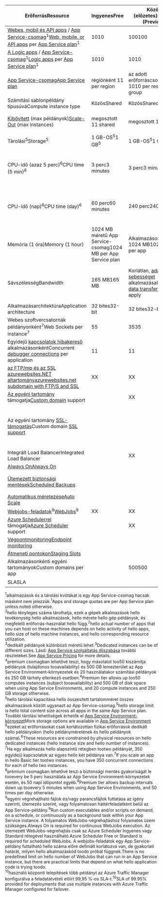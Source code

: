 | <span data-ttu-id="f8060-101">Erőforrás</span><span class="sxs-lookup"><span data-stu-id="f8060-101">Resource</span></span> | <span data-ttu-id="f8060-102">Ingyenes</span><span class="sxs-lookup"><span data-stu-id="f8060-102">Free</span></span> | <span data-ttu-id="f8060-103">Közös (előzetes)</span><span class="sxs-lookup"><span data-stu-id="f8060-103">Shared (Preview)</span></span> | <span data-ttu-id="f8060-104">Basic</span><span class="sxs-lookup"><span data-stu-id="f8060-104">Basic</span></span> | <span data-ttu-id="f8060-105">Standard</span><span class="sxs-lookup"><span data-stu-id="f8060-105">Standard</span></span> | <span data-ttu-id="f8060-106">Prémium (előzetes verzió)</span><span class="sxs-lookup"><span data-stu-id="f8060-106">Premium (Preview)</span></span></th> |
| --- | --- | --- | --- | --- | --- |
| <span data-ttu-id="f8060-107">[Webes, mobil és API apps](https://azure.microsoft.com/services/app-service/) / [App Service-csomag](../articles/app-service/azure-web-sites-web-hosting-plans-in-depth-overview.md)<sup>1</sup></span><span class="sxs-lookup"><span data-stu-id="f8060-107">[Web, mobile, or API apps](https://azure.microsoft.com/services/app-service/) per [App Service plan](../articles/app-service/azure-web-sites-web-hosting-plans-in-depth-overview.md)<sup>1</sup></span></span> |<span data-ttu-id="f8060-108">10</span><span class="sxs-lookup"><span data-stu-id="f8060-108">10</span></span> |<span data-ttu-id="f8060-109">100</span><span class="sxs-lookup"><span data-stu-id="f8060-109">100</span></span> |<span data-ttu-id="f8060-110">Korlátlan<sup>2</sup></span><span class="sxs-lookup"><span data-stu-id="f8060-110">Unlimited<sup>2</sup></span></span> |<span data-ttu-id="f8060-111">Korlátlan<sup>2</sup></span><span class="sxs-lookup"><span data-stu-id="f8060-111">Unlimited<sup>2</sup></span></span> |<span data-ttu-id="f8060-112">Korlátlan<sup>2</sup></span><span class="sxs-lookup"><span data-stu-id="f8060-112">Unlimited<sup>2</sup></span></span> |
| <span data-ttu-id="f8060-113">[A Logic apps](https://azure.microsoft.com/services/app-service/logic/) / [App Service-csomag](../articles/app-service/azure-web-sites-web-hosting-plans-in-depth-overview.md)</a><sup>1</sup></span><span class="sxs-lookup"><span data-stu-id="f8060-113">[Logic apps](https://azure.microsoft.com/services/app-service/logic/) per [App Service plan](../articles/app-service/azure-web-sites-web-hosting-plans-in-depth-overview.md)</a><sup>1</sup></span></span> |<span data-ttu-id="f8060-114">10</span><span class="sxs-lookup"><span data-stu-id="f8060-114">10</span></span> |<span data-ttu-id="f8060-115">10</span><span class="sxs-lookup"><span data-stu-id="f8060-115">10</span></span> |<span data-ttu-id="f8060-116">10</span><span class="sxs-lookup"><span data-stu-id="f8060-116">10</span></span> |<span data-ttu-id="f8060-117">20 / mag</span><span class="sxs-lookup"><span data-stu-id="f8060-117">20 per core</span></span> |<span data-ttu-id="f8060-118">20 / mag</span><span class="sxs-lookup"><span data-stu-id="f8060-118">20 per core</span></span> |
| [<span data-ttu-id="f8060-119">App Service-csomag</span><span class="sxs-lookup"><span data-stu-id="f8060-119">App Service plan</span></span>](../articles/app-service/azure-web-sites-web-hosting-plans-in-depth-overview.md) |<span data-ttu-id="f8060-120">régiónként 1</span><span class="sxs-lookup"><span data-stu-id="f8060-120">1 per region</span></span> |<span data-ttu-id="f8060-121">az adott erőforráscsoport 10</span><span class="sxs-lookup"><span data-stu-id="f8060-121">10 per resource group</span></span> |<span data-ttu-id="f8060-122">az adott erőforráscsoport 100</span><span class="sxs-lookup"><span data-stu-id="f8060-122">100 per resource group</span></span> |<span data-ttu-id="f8060-123">az adott erőforráscsoport 100</span><span class="sxs-lookup"><span data-stu-id="f8060-123">100 per resource group</span></span> |<span data-ttu-id="f8060-124">az adott erőforráscsoport 100</span><span class="sxs-lookup"><span data-stu-id="f8060-124">100 per resource group</span></span> |
| <span data-ttu-id="f8060-125">Számítási sablonpéldány típusúvá</span><span class="sxs-lookup"><span data-stu-id="f8060-125">Compute instance type</span></span> |<span data-ttu-id="f8060-126">Közös</span><span class="sxs-lookup"><span data-stu-id="f8060-126">Shared</span></span> |<span data-ttu-id="f8060-127">Közös</span><span class="sxs-lookup"><span data-stu-id="f8060-127">Shared</span></span> |<span data-ttu-id="f8060-128">Dedikált<sup>3</sup></span><span class="sxs-lookup"><span data-stu-id="f8060-128">Dedicated<sup>3</sup></span></span> |<span data-ttu-id="f8060-129">Dedikált<sup>3</sup></span><span class="sxs-lookup"><span data-stu-id="f8060-129">Dedicated<sup>3</sup></span></span> |<span data-ttu-id="f8060-130">Dedikált<sup>3</sup></span><span class="sxs-lookup"><span data-stu-id="f8060-130">Dedicated<sup>3</sup></span></span></p> |
| <span data-ttu-id="f8060-131">[Kibővített](../articles/app-service-web/web-sites-scale.md) (max példányok)</span><span class="sxs-lookup"><span data-stu-id="f8060-131">[Scale-Out](../articles/app-service-web/web-sites-scale.md) (max instances)</span></span> |<span data-ttu-id="f8060-132">megosztott 1</span><span class="sxs-lookup"><span data-stu-id="f8060-132">1 shared</span></span> |<span data-ttu-id="f8060-133">megosztott 1</span><span class="sxs-lookup"><span data-stu-id="f8060-133">1 shared</span></span> |<span data-ttu-id="f8060-134">dedikált 3<sup>3</sup></span><span class="sxs-lookup"><span data-stu-id="f8060-134">3 dedicated<sup>3</sup></span></span> |<span data-ttu-id="f8060-135">dedikált 10<sup>3</sup></span><span class="sxs-lookup"><span data-stu-id="f8060-135">10 dedicated<sup>3</sup></span></span> |<span data-ttu-id="f8060-136">20 dedikált (50 ASE)<sup>3,4</sup></span><span class="sxs-lookup"><span data-stu-id="f8060-136">20 dedicated (50 in ASE)<sup>3,4</sup></span></span> |
| <span data-ttu-id="f8060-137">Tárolási<sup>5</sup></span><span class="sxs-lookup"><span data-stu-id="f8060-137">Storage<sup>5</sup></span></span> |<span data-ttu-id="f8060-138">1 GB-OS<sup>5</sup></span><span class="sxs-lookup"><span data-stu-id="f8060-138">1 GB<sup>5</sup></span></span> |<span data-ttu-id="f8060-139">1 GB-OS<sup>5</sup></span><span class="sxs-lookup"><span data-stu-id="f8060-139">1 GB<sup>5</sup></span></span> |<span data-ttu-id="f8060-140">10 GB-OS<sup>5</sup></span><span class="sxs-lookup"><span data-stu-id="f8060-140">10 GB<sup>5</sup></span></span> |<span data-ttu-id="f8060-141">50 GB-OS<sup>5</sup></span><span class="sxs-lookup"><span data-stu-id="f8060-141">50 GB<sup>5</sup></span></span> |<span data-ttu-id="f8060-142">500 GB<sup>4,5</sup></span><span class="sxs-lookup"><span data-stu-id="f8060-142">500 GB<sup>4,5</sup></span></span></p> |
| <span data-ttu-id="f8060-143">CPU-idő (azaz 5 perc)<sup>6</sup></span><span class="sxs-lookup"><span data-stu-id="f8060-143">CPU time (5 min)<sup>6</sup></span></span> |<span data-ttu-id="f8060-144">3 perc</span><span class="sxs-lookup"><span data-stu-id="f8060-144">3 minutes</span></span> |<span data-ttu-id="f8060-145">3 perc</span><span class="sxs-lookup"><span data-stu-id="f8060-145">3 minutes</span></span> |<span data-ttu-id="f8060-146">Korlátlan, kell fizetnie, amennyit a standard [díjszabás](https://azure.microsoft.com/pricing/details/app-service/)</a></span><span class="sxs-lookup"><span data-stu-id="f8060-146">Unlimited, pay at standard [rates](https://azure.microsoft.com/pricing/details/app-service/)</a></span></span> |<span data-ttu-id="f8060-147">Korlátlan, normál díjszabás fizetett</span><span class="sxs-lookup"><span data-stu-id="f8060-147">Unlimited, pay at standard rates</span></span> |<span data-ttu-id="f8060-148">Korlátlan, normál díjszabás fizetett</span><span class="sxs-lookup"><span data-stu-id="f8060-148">Unlimited, pay at standard rates</span></span> |
| <span data-ttu-id="f8060-149">CPU-idő (nap)<sup>6</sup></span><span class="sxs-lookup"><span data-stu-id="f8060-149">CPU time (day)<sup>6</sup></span></span> |<span data-ttu-id="f8060-150">60 perc</span><span class="sxs-lookup"><span data-stu-id="f8060-150">60 minutes</span></span> |<span data-ttu-id="f8060-151">240 perc</span><span class="sxs-lookup"><span data-stu-id="f8060-151">240 minutes</span></span> |<span data-ttu-id="f8060-152">Korlátlan, kell fizetnie, amennyit a standard [díjszabás](https://azure.microsoft.com/pricing/details/app-service/)</a></span><span class="sxs-lookup"><span data-stu-id="f8060-152">Unlimited, pay at standard [rates](https://azure.microsoft.com/pricing/details/app-service/)</a></span></span> |<span data-ttu-id="f8060-153">Korlátlan, normál díjszabás fizetett</span><span class="sxs-lookup"><span data-stu-id="f8060-153">Unlimited, pay at standard rates</span></span> |<span data-ttu-id="f8060-154">Korlátlan, normál díjszabás fizetett</span><span class="sxs-lookup"><span data-stu-id="f8060-154">Unlimited, pay at standard rates</span></span> |
| <span data-ttu-id="f8060-155">Memória (1 óra)</span><span class="sxs-lookup"><span data-stu-id="f8060-155">Memory (1 hour)</span></span> |<span data-ttu-id="f8060-156">1024 MB méretű App Service-csomag</span><span class="sxs-lookup"><span data-stu-id="f8060-156">1024 MB per App Service plan</span></span> |<span data-ttu-id="f8060-157">Alkalmazásonkénti 1024 MB</span><span class="sxs-lookup"><span data-stu-id="f8060-157">1024 MB per app</span></span> |<span data-ttu-id="f8060-158">N/A</span><span class="sxs-lookup"><span data-stu-id="f8060-158">N/A</span></span> |<span data-ttu-id="f8060-159">N/A</span><span class="sxs-lookup"><span data-stu-id="f8060-159">N/A</span></span> |<span data-ttu-id="f8060-160">N/A</span><span class="sxs-lookup"><span data-stu-id="f8060-160">N/A</span></span> |
| <span data-ttu-id="f8060-161">Sávszélesség</span><span class="sxs-lookup"><span data-stu-id="f8060-161">Bandwidth</span></span> |<span data-ttu-id="f8060-162">165 MB</span><span class="sxs-lookup"><span data-stu-id="f8060-162">165 MB</span></span> |<span data-ttu-id="f8060-163">Korlátlan, [adatátviteli sebességet](https://azure.microsoft.com/pricing/details/data-transfers/) alkalmazása</span><span class="sxs-lookup"><span data-stu-id="f8060-163">Unlimited, [data transfer rates](https://azure.microsoft.com/pricing/details/data-transfers/) apply</span></span> |<span data-ttu-id="f8060-164">Korlátlan adatforgalom díjszabás érvényes</span><span class="sxs-lookup"><span data-stu-id="f8060-164">Unlimited, data transfer rates apply</span></span> |<span data-ttu-id="f8060-165">Korlátlan adatforgalom díjszabás érvényes</span><span class="sxs-lookup"><span data-stu-id="f8060-165">Unlimited, data transfer rates apply</span></span> |<span data-ttu-id="f8060-166">Korlátlan adatforgalom díjszabás érvényes</span><span class="sxs-lookup"><span data-stu-id="f8060-166">Unlimited, data transfer rates apply</span></span> |
| <span data-ttu-id="f8060-167">Alkalmazásarchitektúra</span><span class="sxs-lookup"><span data-stu-id="f8060-167">Application architecture</span></span> |<span data-ttu-id="f8060-168">32 bites</span><span class="sxs-lookup"><span data-stu-id="f8060-168">32-bit</span></span> |<span data-ttu-id="f8060-169">32 bites</span><span class="sxs-lookup"><span data-stu-id="f8060-169">32-bit</span></span> |<span data-ttu-id="f8060-170">32 bites vagy 64 bites</span><span class="sxs-lookup"><span data-stu-id="f8060-170">32-bit/64-bit</span></span> |<span data-ttu-id="f8060-171">32 bites vagy 64 bites</span><span class="sxs-lookup"><span data-stu-id="f8060-171">32-bit/64-bit</span></span> |<span data-ttu-id="f8060-172">32 bites vagy 64 bites</span><span class="sxs-lookup"><span data-stu-id="f8060-172">32-bit/64-bit</span></span> |
| <span data-ttu-id="f8060-173">Webes szoftvercsatornák példányonként<sup>7</sup></span><span class="sxs-lookup"><span data-stu-id="f8060-173">Web Sockets per instance<sup>7</sup></span></span> |<span data-ttu-id="f8060-174">5</span><span class="sxs-lookup"><span data-stu-id="f8060-174">5</span></span> |<span data-ttu-id="f8060-175">35</span><span class="sxs-lookup"><span data-stu-id="f8060-175">35</span></span> |<span data-ttu-id="f8060-176">350</span><span class="sxs-lookup"><span data-stu-id="f8060-176">350</span></span> |<span data-ttu-id="f8060-177">Korlátlan</span><span class="sxs-lookup"><span data-stu-id="f8060-177">Unlimited</span></span> |<span data-ttu-id="f8060-178">Korlátlan</span><span class="sxs-lookup"><span data-stu-id="f8060-178">Unlimited</span></span> |
| <span data-ttu-id="f8060-179">Egyidejű [kapcsolatok hibakereső](../articles/app-service-web/web-sites-dotnet-troubleshoot-visual-studio.md) alkalmazásonként</span><span class="sxs-lookup"><span data-stu-id="f8060-179">Concurrent [debugger connections](../articles/app-service-web/web-sites-dotnet-troubleshoot-visual-studio.md) per application</span></span> |<span data-ttu-id="f8060-180">1</span><span class="sxs-lookup"><span data-stu-id="f8060-180">1</span></span> |<span data-ttu-id="f8060-181">1</span><span class="sxs-lookup"><span data-stu-id="f8060-181">1</span></span> |<span data-ttu-id="f8060-182">1</span><span class="sxs-lookup"><span data-stu-id="f8060-182">1</span></span> |<span data-ttu-id="f8060-183">5</span><span class="sxs-lookup"><span data-stu-id="f8060-183">5</span></span> |<span data-ttu-id="f8060-184">5</span><span class="sxs-lookup"><span data-stu-id="f8060-184">5</span></span> |
| [<span data-ttu-id="f8060-185">az FTP/mp és az SSL azurewebsites.NET altartomány</span><span class="sxs-lookup"><span data-stu-id="f8060-185">azurewebsites.net subdomain with FTP/S and SSL</span></span>](../articles/app-service-web/web-sites-configure-ssl-certificate.md) |<span data-ttu-id="f8060-186">X</span><span class="sxs-lookup"><span data-stu-id="f8060-186">X</span></span> |<span data-ttu-id="f8060-187">X</span><span class="sxs-lookup"><span data-stu-id="f8060-187">X</span></span> |<span data-ttu-id="f8060-188">X</span><span class="sxs-lookup"><span data-stu-id="f8060-188">X</span></span> |<span data-ttu-id="f8060-189">X</span><span class="sxs-lookup"><span data-stu-id="f8060-189">X</span></span> |<span data-ttu-id="f8060-190">X</span><span class="sxs-lookup"><span data-stu-id="f8060-190">X</span></span> |
| <span data-ttu-id="f8060-191">[Az egyéni tartomány](../articles/app-service-web/web-sites-custom-domain-name.md) támogatja</span><span class="sxs-lookup"><span data-stu-id="f8060-191">[Custom domain](../articles/app-service-web/web-sites-custom-domain-name.md) support</span></span> | |<span data-ttu-id="f8060-192">X</span><span class="sxs-lookup"><span data-stu-id="f8060-192">X</span></span> |<span data-ttu-id="f8060-193">X</span><span class="sxs-lookup"><span data-stu-id="f8060-193">X</span></span> |<span data-ttu-id="f8060-194">X</span><span class="sxs-lookup"><span data-stu-id="f8060-194">X</span></span> |<span data-ttu-id="f8060-195">X</span><span class="sxs-lookup"><span data-stu-id="f8060-195">X</span></span> |
| <span data-ttu-id="f8060-196">Az egyéni tartomány [SSL-támogatás](../articles/app-service-web/web-sites-configure-ssl-certificate.md)</span><span class="sxs-lookup"><span data-stu-id="f8060-196">Custom domain [SSL support](../articles/app-service-web/web-sites-configure-ssl-certificate.md)</span></span> | | |<span data-ttu-id="f8060-197">Korlátlan</span><span class="sxs-lookup"><span data-stu-id="f8060-197">Unlimited</span></span> |<span data-ttu-id="f8060-198">Korlátlan, 5 SNI SSL és 1 IP SSL-kapcsolatok tartalmazza</span><span class="sxs-lookup"><span data-stu-id="f8060-198">Unlimited, 5 SNI SSL and 1 IP SSL connections included</span></span> |<span data-ttu-id="f8060-199">Korlátlan, 5 SNI SSL és 1 IP SSL-kapcsolatok tartalmazza</span><span class="sxs-lookup"><span data-stu-id="f8060-199">Unlimited, 5 SNI SSL and 1 IP SSL connections included</span></span> |
| <span data-ttu-id="f8060-200">Integrált Load Balancer</span><span class="sxs-lookup"><span data-stu-id="f8060-200">Integrated Load Balancer</span></span> | |<span data-ttu-id="f8060-201">X</span><span class="sxs-lookup"><span data-stu-id="f8060-201">X</span></span> |<span data-ttu-id="f8060-202">X</span><span class="sxs-lookup"><span data-stu-id="f8060-202">X</span></span> |<span data-ttu-id="f8060-203">X</span><span class="sxs-lookup"><span data-stu-id="f8060-203">X</span></span> |<span data-ttu-id="f8060-204">X</span><span class="sxs-lookup"><span data-stu-id="f8060-204">X</span></span> |
| [<span data-ttu-id="f8060-205">Always On</span><span class="sxs-lookup"><span data-stu-id="f8060-205">Always On</span></span>](../articles/app-service-web/web-sites-configure.md) | | |<span data-ttu-id="f8060-206">X</span><span class="sxs-lookup"><span data-stu-id="f8060-206">X</span></span> |<span data-ttu-id="f8060-207">X</span><span class="sxs-lookup"><span data-stu-id="f8060-207">X</span></span> |<span data-ttu-id="f8060-208">X</span><span class="sxs-lookup"><span data-stu-id="f8060-208">X</span></span> |
| [<span data-ttu-id="f8060-209">Ütemezett biztonsági mentések</span><span class="sxs-lookup"><span data-stu-id="f8060-209">Scheduled Backups</span></span>](../articles/app-service-web/web-sites-backup.md) | | | |<span data-ttu-id="f8060-210">Naponta egyszer</span><span class="sxs-lookup"><span data-stu-id="f8060-210">Once per day</span></span> |<span data-ttu-id="f8060-211">5 percenként egyszer<sup>8</sup></span><span class="sxs-lookup"><span data-stu-id="f8060-211">Once every 5 minutes<sup>8</sup></span></span> |
| [<span data-ttu-id="f8060-212">Automatikus méretezése</span><span class="sxs-lookup"><span data-stu-id="f8060-212">Auto Scale</span></span>](../articles/app-service-web/web-sites-scale.md) | | |<span data-ttu-id="f8060-213">X</span><span class="sxs-lookup"><span data-stu-id="f8060-213">X</span></span> |<span data-ttu-id="f8060-214">X</span><span class="sxs-lookup"><span data-stu-id="f8060-214">X</span></span> |<span data-ttu-id="f8060-215">X</span><span class="sxs-lookup"><span data-stu-id="f8060-215">X</span></span> |
| <span data-ttu-id="f8060-216">[Webjobs-feladatok](../articles/app-service-web/web-sites-create-web-jobs.md)<sup>9</sup></span><span class="sxs-lookup"><span data-stu-id="f8060-216">[WebJobs](../articles/app-service-web/web-sites-create-web-jobs.md)<sup>9</sup></span></span> |<span data-ttu-id="f8060-217">X</span><span class="sxs-lookup"><span data-stu-id="f8060-217">X</span></span> |<span data-ttu-id="f8060-218">X</span><span class="sxs-lookup"><span data-stu-id="f8060-218">X</span></span> |<span data-ttu-id="f8060-219">X</span><span class="sxs-lookup"><span data-stu-id="f8060-219">X</span></span> |<span data-ttu-id="f8060-220">X</span><span class="sxs-lookup"><span data-stu-id="f8060-220">X</span></span> |<span data-ttu-id="f8060-221">X</span><span class="sxs-lookup"><span data-stu-id="f8060-221">X</span></span> |
| <span data-ttu-id="f8060-222">[Azure Schedulerrel](https://azure.microsoft.com/services/scheduler/) támogatja</span><span class="sxs-lookup"><span data-stu-id="f8060-222">[Azure Scheduler](https://azure.microsoft.com/services/scheduler/) support</span></span> | |<span data-ttu-id="f8060-223">X</span><span class="sxs-lookup"><span data-stu-id="f8060-223">X</span></span> |<span data-ttu-id="f8060-224">X</span><span class="sxs-lookup"><span data-stu-id="f8060-224">X</span></span> |<span data-ttu-id="f8060-225">X</span><span class="sxs-lookup"><span data-stu-id="f8060-225">X</span></span> |<span data-ttu-id="f8060-226">X</span><span class="sxs-lookup"><span data-stu-id="f8060-226">X</span></span> |
| [<span data-ttu-id="f8060-227">Végpontmonitoring</span><span class="sxs-lookup"><span data-stu-id="f8060-227">Endpoint monitoring</span></span>](../articles/app-service-web/web-sites-monitor.md) | | |<span data-ttu-id="f8060-228">X</span><span class="sxs-lookup"><span data-stu-id="f8060-228">X</span></span> |<span data-ttu-id="f8060-229">X</span><span class="sxs-lookup"><span data-stu-id="f8060-229">X</span></span> |<span data-ttu-id="f8060-230">X</span><span class="sxs-lookup"><span data-stu-id="f8060-230">X</span></span> |
| [<span data-ttu-id="f8060-231">Átmeneti pontokon</span><span class="sxs-lookup"><span data-stu-id="f8060-231">Staging Slots</span></span>](../articles/app-service-web/web-sites-staged-publishing.md) | | | |<span data-ttu-id="f8060-232">5</span><span class="sxs-lookup"><span data-stu-id="f8060-232">5</span></span> |<span data-ttu-id="f8060-233">20</span><span class="sxs-lookup"><span data-stu-id="f8060-233">20</span></span> |
| <span data-ttu-id="f8060-234">Alkalmazásonkénti egyéni tartományok</a></span><span class="sxs-lookup"><span data-stu-id="f8060-234">Custom domains per app</a></span></span> | |<span data-ttu-id="f8060-235">500</span><span class="sxs-lookup"><span data-stu-id="f8060-235">500</span></span> |<span data-ttu-id="f8060-236">500</span><span class="sxs-lookup"><span data-stu-id="f8060-236">500</span></span> |<span data-ttu-id="f8060-237">500</span><span class="sxs-lookup"><span data-stu-id="f8060-237">500</span></span> |<span data-ttu-id="f8060-238">500</span><span class="sxs-lookup"><span data-stu-id="f8060-238">500</span></span> |
| <span data-ttu-id="f8060-239">SLA</span><span class="sxs-lookup"><span data-stu-id="f8060-239">SLA</span></span> | |<p> |<span data-ttu-id="f8060-240">99.9%</span><span class="sxs-lookup"><span data-stu-id="f8060-240">99.9%</span></span> |<span data-ttu-id="f8060-241">99.95%<sup>10</sup></span><span class="sxs-lookup"><span data-stu-id="f8060-241">99.95%<sup>10</sup></span></span> |<span data-ttu-id="f8060-242">99.95%<sup>10</sup></span><span class="sxs-lookup"><span data-stu-id="f8060-242">99.95%<sup>10</sup></span></span> |

<span data-ttu-id="f8060-243"><sup>1</sup>alkalmazások és a tárolási kvótákat is egy App Service-csomag hacsak másként nem jelezzük.</span><span class="sxs-lookup"><span data-stu-id="f8060-243"><sup>1</sup>Apps and storage quotas are per App Service plan unless noted otherwise.</span></span>  
<span data-ttu-id="f8060-244"><sup>2</sup>hello tényleges száma tárolhatja, ezek a gépek alkalmazások hello tevékenység hello alkalmazások, hello mérete hello gép példányok, és megfelelő erőforrás-használat hello függ.</span><span class="sxs-lookup"><span data-stu-id="f8060-244"><sup>2</sup>hello actual number of apps that you can host on these machines depends on hello activity of hello apps, hello size of hello machine instances, and hello corresponding resource utilization.</span></span>  
<span data-ttu-id="f8060-245"><sup>3</sup>dedikált példányok különböző méretű lehet.</span><span class="sxs-lookup"><span data-stu-id="f8060-245"><sup>3</sup>Dedicated instances can be of different sizes.</span></span> <span data-ttu-id="f8060-246">Lásd: [App Service szolgáltatás díjszabása](https://azure.microsoft.com/pricing/details/data-transfers/pricing/details/app-service/) további részleteket.</span><span class="sxs-lookup"><span data-stu-id="f8060-246">See [App Service Pricing](https://azure.microsoft.com/pricing/details/data-transfers/pricing/details/app-service/) for more details.</span></span>  
<span data-ttu-id="f8060-247"><sup>4</sup>prémium csomagban lehetővé teszi, hogy másolatot too50 kiszámítja példányok (tulajdonos tooavailability) és 500 GB lemezterület az App Service Environment-környezetek és 20 használatakor számítási példányok és 250 GB tárhely ellenkező esetben.</span><span class="sxs-lookup"><span data-stu-id="f8060-247"><sup>4</sup>Premium tier allows up too50 computes instances (subject tooavailability) and 500 GB of disk space when using App Service Environments, and 20 compute instances and 250 GB storage otherwise.</span></span>  
<span data-ttu-id="f8060-248"><sup>5</sup>hello tárolási kapacitása hello összesített tartalomméret összes alkalmazások között ugyanazt az App Service-csomag.</span><span class="sxs-lookup"><span data-stu-id="f8060-248"><sup>5</sup>hello storage limit is hello total content size across all apps in the same App Service plan.</span></span> <span data-ttu-id="f8060-249">További tárolási lehetőségek érhetők el [App Service Environment-környezet](../articles/app-service-web/app-service-web-configure-an-app-service-environment.md#storage)</span><span class="sxs-lookup"><span data-stu-id="f8060-249">More storage options are available in [App Service Environment](../articles/app-service-web/app-service-web-configure-an-app-service-environment.md#storage)</span></span>  
<span data-ttu-id="f8060-250"><sup>6</sup>ezeket az erőforrásokat csak korlátozottan fizikai erőforrások dedikált hello példányokon (hello példányméretének és hello példányok száma).</span><span class="sxs-lookup"><span data-stu-id="f8060-250"><sup>6</sup>These resources are constrained by physical resources on hello dedicated instances (hello instance size and hello number of instances).</span></span>  
<span data-ttu-id="f8060-251"><sup>7</sup>Ha egy alkalmazás hello alapszintű rétegben tootwo példányát, 350 egyidejű kapcsolatok az egyes hello két példánya van.</span><span class="sxs-lookup"><span data-stu-id="f8060-251"><sup>7</sup>If you scale an app in hello Basic tier tootwo instances, you have 350 concurrent connections for each of hello two instances.</span></span>  
<span data-ttu-id="f8060-252"><sup>8</sup>prémium csomagban lehetővé teszi a biztonsági mentés gyakoriságát le tooevery be 5 perc használata az App Service Environment-környezetek esetén, és 50 napi időpontot egyéb.</span><span class="sxs-lookup"><span data-stu-id="f8060-252"><sup>8</sup>Premium tier allows backup intervals down up tooevery 5 minutes when using App Service Environments, and 50 times per day otherwise.</span></span>  
<span data-ttu-id="f8060-253"><sup>9</sup>egyéni végrehajtható fájlok és/vagy parancsfájlok futtatása az igény szerinti, ütemezés szerint, vagy folyamatosan háttérfeladatként belül az App Service-példány.</span><span class="sxs-lookup"><span data-stu-id="f8060-253"><sup>9</sup>Run custom executables and/or scripts on demand, on a schedule, or continuously as a background task within your App Service instance.</span></span> <span data-ttu-id="f8060-254">A folyamatos WebJobs-végrehajtáshoz folyamatos üzem szükséges.</span><span class="sxs-lookup"><span data-stu-id="f8060-254">Always On is required for continuous WebJobs execution.</span></span> <span data-ttu-id="f8060-255">Az ütemezett WebJobs-végrehajtás csak az Azure Scheduler Ingyenes vagy Standard rétegével használható.</span><span class="sxs-lookup"><span data-stu-id="f8060-255">Azure Scheduler Free or Standard is required for scheduled WebJobs.</span></span> <span data-ttu-id="f8060-256">A webjobs-feladatok egy App Service-példány futtatható hello száma előre definiált korlátozva van, de gyakorlati határát, milyen hello alkalmazáskód toodo próbál függnek.</span><span class="sxs-lookup"><span data-stu-id="f8060-256">There is no predefined limit on hello number of WebJobs that can run in an App Service instance, but there are practical limits that depend on what hello application code is trying toodo.</span></span>   
<span data-ttu-id="f8060-257"><sup>10</sup>használó központi telepítések több példányt az Azure Traffic Manager konfigurálva a feladatátvételi előírt 99,95 %-os SLA-t.</span><span class="sxs-lookup"><span data-stu-id="f8060-257"><sup>10</sup>SLA of 99.95% provided for deployments that use multiple instances with Azure Traffic Manager configured for failover.</span></span>  

